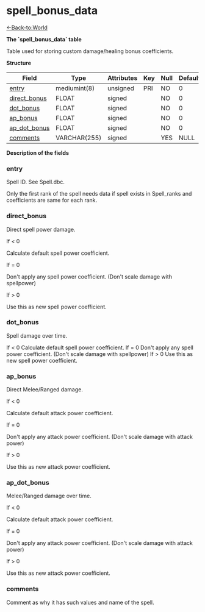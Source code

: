 # spell\_bonus\_data

[<-Back-to:World](database-world.md)

**The \`spell\_bonus\_data\` table**

Table used for storing custom damage/healing bonus coefficients.

**Structure**

| Field             | Type         | Attributes | Key | Null | Default | Extra | Comment |
|-------------------|--------------|------------|-----|------|---------|-------|---------|
| [entry][1]        | mediumint(8) | unsigned   | PRI | NO   | 0       |       |         |
| [direct_bonus][2] | FLOAT        | signed     |     | NO   | 0       |       |         |
| [dot_bonus][3]    | FLOAT        | signed     |     | NO   | 0       |       |         |
| [ap_bonus][4]     | FLOAT        | signed     |     | NO   | 0       |       |         |
| [ap_dot_bonus][5] | FLOAT        | signed     |     | NO   | 0       |       |         |
| [comments][6]     | VARCHAR(255) | signed     |     | YES  | NULL    |       |         |

[1]: #entry
[2]: #direct_bonus
[3]: #dot_bonus
[4]: #ap_bonus
[5]: #ap_dot_bonus
[6]: #comments

**Description of the fields**

### entry

Spell ID. See Spell.dbc.

Only the first rank of the spell needs data if spell exists in Spell\_ranks and coefficients are same for each rank.

### direct\_bonus

Direct spell power damage.

If < 0

Calculate default spell power coefficient.

If = 0

Don't apply any spell power coefficient. (Don't scale damage with spellpower)

If > 0

Use this as new spell power coefficient.

### dot\_bonus

Spell damage over time.

If < 0
Calculate default spell power coefficient.
If = 0
Don't apply any spell power coefficient. (Don't scale damage with spellpower)
If > 0
Use this as new spell power coefficient.

### ap\_bonus

Direct Melee/Ranged damage.

If < 0

Calculate default attack power coefficient.

If = 0

Don't apply any attack power coefficient. (Don't scale damage with attack power)

If > 0

Use this as new attack power coefficient.

### ap\_dot\_bonus

Melee/Ranged damage over time.

If < 0

Calculate default attack power coefficient.

If = 0

Don't apply any attack power coefficient. (Don't scale damage with attack power)

If > 0

Use this as new attack power coefficient.

### comments

Comment as why it has such values and name of the spell.
